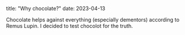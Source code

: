 title: "Why chocolate?"
date: 2023-04-13

Chocolate helps against everything (especially dementors) according to Remus Lupin. I decided to test chocolot for the truth.
